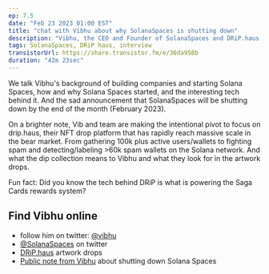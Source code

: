 ```yaml
---
ep: 7.5
date: "Feb 23 2023 01:00 EST"
title: "chat with Vibhu about why SolanaSpaces is shutting down"
description: "Vibhu, the CEO and Founder of SolanaSpaces and DRiP.haus, explains why Solana Spaces is shutting down and shares his thoughts/reasoning about the closure."
tags: SolanaSpaces, DRiP haus, interview
transistorUrl: https://share.transistor.fm/e/36da958b
duration: "42m 23sec"
---
```


We talk Vibhu's background of building companies and starting Solana Spaces, how and why Solana Spaces started, and the interesting tech behind it. And the sad announcement that SolanaSpaces will be shutting down by the end of the month (February 2023).

On a brighter note, Vib and team are making the intentional pivot to focus on drip.haus, their NFT drop platform that has rapidly reach massive scale in the bear market. From gathering 100k plus active users/wallets to fighting spam and detecting/labeling >60k spam wallets on the Solana network. And what the dip collection means to Vibhu and what they look for in the artwork drops.

Fun fact: Did you know the tech behind DRiP is what is powering the Saga Cards rewards system?

## Find Vibhu online

- follow him on twitter: [@vibhu](https://twitter.com/vibhu)
- [@SolanaSpaces](https://twitter.com/solanaspaces) on twitter
- [DRiP.haus](https://DRiP.haus) artwork drops
- [Public note from Vibhu](https://twitter.com/solanaspaces/status/1628100995103494145) about shutting down Solana Spaces

